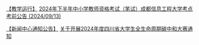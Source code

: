 [【教学运行】](https://jwc.cuit.edu.cn/tzgg/jxyx.htm)
[2024年下半年中小学教师资格考试（笔试）成都信息工程大学考点考前公告 (2024/09/13)](https://jwc.cuit.edu.cn/info/1174/3018.htm)



[【新闻中心通知公告】](https://www.cuit.edu.cn/index/tzgg.htm)
[关于开展2024年度四川省大学生全生命周期碳中和大赛通知](https://www.cuit.edu.cn/info/1006/13128.htm)

